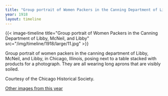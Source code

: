 ```yaml
---
title: "Group portrait of Women Packers in the Canning Department of Libby, McNeil, and Libby"
year: 1918
layout: timeline
---
```


{{< image-timeline title="Group portrait of Women Packers in the Canning Department of Libby, McNeil, and Libby" src="/img/timeline/1918/large/11.jpg" >}}


Group portrait of women packers in the canning department of Libby, McNeil, and Libby, in Chicago, Illinois, posing next to a table stacked with products for a photograph. They are all wearing long aprons that are visibly soiled. 

Courtesy of the Chicago Historical Society.

[Other images from this year](/historical/timeline/1918)